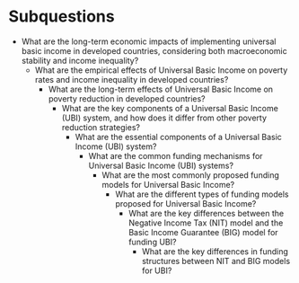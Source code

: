# Subquestions

- What are the long-term economic impacts of implementing universal basic income in developed countries, considering both macroeconomic stability and income inequality?
    - What are the empirical effects of Universal Basic Income on poverty rates and income inequality in developed countries?
        - What are the long-term effects of Universal Basic Income on poverty reduction in developed countries?
            - What are the key components of a Universal Basic Income (UBI) system, and how does it differ from other poverty reduction strategies?
                - What are the essential components of a Universal Basic Income (UBI) system?
                    - What are the common funding mechanisms for Universal Basic Income (UBI) systems?
                        - What are the most commonly proposed funding models for Universal Basic Income?
                            - What are the different types of funding models proposed for Universal Basic Income?
                                - What are the key differences between the Negative Income Tax (NIT) model and the Basic Income Guarantee (BIG) model for funding UBI?
                                    - What are the key differences in funding structures between NIT and BIG models for UBI?
